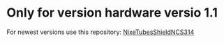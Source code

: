 
# Only for version hardware versio 1.1

For newest versions use this repository: <a href="https://github.com/afch/NixeTubesShieldNCS314"> NixeTubesShieldNCS314 </a>
